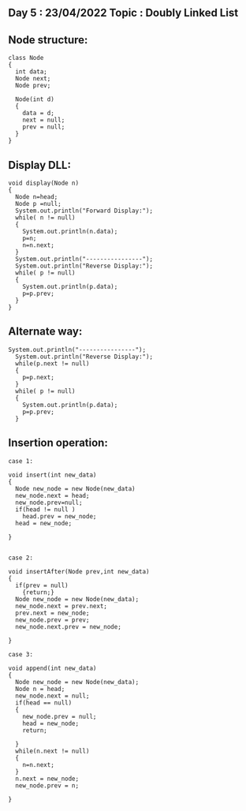 Day 5 :  23/04/2022
Topic : Doubly Linked List
---------------------------------------------	
	
Node structure:
-----------------

    class Node
    {
      int data;
      Node next;
      Node prev;

      Node(int d)
      {
        data = d;
        next = null;
        prev = null;
      }
    }



Display DLL:
-------------


    void display(Node n)
    {
      Node n=head;
      Node p =null;
      System.out.println("Forward Display:");
      while( n != null)
      {
        System.out.println(n.data);
        p=n;
        n=n.next;
      }
      System.out.println("----------------");
      System.out.println("Reverse Display:");
      while( p != null)
      {
        System.out.println(p.data);
        p=p.prev;
      }
    }


Alternate way:
----------------

    System.out.println("----------------");
      System.out.println("Reverse Display:");
      while(p.next != null)
      {
        p=p.next;
      }
      while( p != null)
      {
        System.out.println(p.data);
        p=p.prev;
      }


Insertion operation:
--------------------------

    case 1:

    void insert(int new_data)
    {
      Node new_node = new Node(new_data)
      new_node.next = head;
      new_node.prev=null;
      if(head != null )
        head.prev = new_node;
      head = new_node;

    }


    case 2:

    void insertAfter(Node prev,int new_data)
    {
      if(prev = null)
        {return;}
      Node new_node = new Node(new_data);
      new_node.next = prev.next;
      prev.next = new_node;
      new_node.prev = prev;
      new_node.next.prev = new_node;

    }
    
    case 3:

    void append(int new_data)
    {
      Node new_node = new Node(new_data);
      Node n = head;
      new_node.next = null;
      if(head == null)
      {
        new_node.prev = null;
        head = new_node;
        return;

      }
      while(n.next != null)
      {
        n=n.next;
      }
      n.next = new_node;
      new_node.prev = n;

    }
